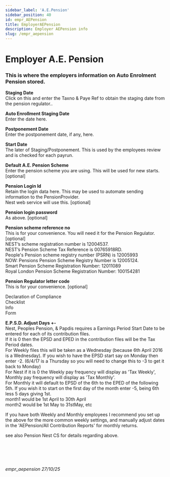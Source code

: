 ```yaml
---
sidebar_label: 'A.E.Pension'
sidebar_position: 40
id: empr_AEPension
title: EmployerAEPension
description: Employer AEPension info
slug: /empr_aepension
---
```


# Employer A.E. Pension

### This is where the employers information on Auto Enrolment Pension stored.
**Staging Date**  
Click on this and enter the Taxno & Paye Ref to obtain the staging date from the pension regulator..

**Auto Enrollment Staging Date**  
Enter the date here.

**Postponement Date**  
Enter the postponement date, if any, here.

**Start Date**  
The later of Staging/Postponement. This is used by the employees review and is checked for each payrun.

**Default A.E. Pension Scheme**  
Enter the pension scheme you are using. This will be used for new starts. [optional]

**Pension Login Id**  
Retain the login data here. This may be used to automate sending information to the PensionProvider.  
Nest web service will use this. [optional]

**Pension login password**  
As above. [optional]

**Pension scheme reference no**  
This is for your convenience. You will need it for the Pension Regulator. [optional]  
NEST’s scheme registration number is 12004537.  
NEST’s Pension Scheme Tax Reference is 00765918RD.  
People's Pension scheme registry number (PSRN) is 12005993  
NOW: Pensions Pension Scheme Registry Number is 12005124.  
Smart Pension Scheme Registration Number: 12011089  
Royal London Pension Scheme Registration Number: 100154281  


**Pension Regulator letter code**  
This is for your convenience. [optional]

Declaration of Compliance  
Checklist  
Info  
Form  

**E.P.S.D. Adjust Days +-**  
Nest, Peoples Pension, & Papdis requires a Earnings Period Start Date to be entered for each of its contribution files.  
If it is 0 then the EPSD and EPED in the contribution files will be the Tax Period dates.  
For Weekly files this will be taken as a Wednesday (because 6th April 2016 is a Wednesday). If you wish to have the EPSD start say on  Monday then enter -2. (6/4/17 is a Thursday so you will need to change this to -3 to get it back to Monday)  
For Nest if it is 0 the Weekly pay frequency will display as 'Tax Weekly', Monthly pay frequency will display as 'Tax Monthly'.  
For Monthly it will default to EPSD of the 6th to the EPED of the following 5th. If you wish it to start on the first day of the month enter -5, being 6th less 5 days giving 1st.  
month1 would be 1st April to 30th April  
month2 would be 1st May to 31stMay, etc

If you have both Weekly and Monthly employees I recommend you set up the above for the more common weekly settings, and manually adjust dates in the 'AEPension/All Contribution Reports' for monthly returns.

see also Pension Nest CS  for details regarding above.
<br/>
<br/>
<br/>
<br/>
<br/>
###### empr_aepension 27/10/25